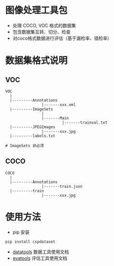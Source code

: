 # 图像处理工具包
- 处理 COCO, VOC 格式的数据集
- 包含数据集互转、切分、检查
- 对coco格式数据进行评估（基于漏检率、错检率）

# 数据集格式说明

## VOC
```
VOC  
  |  
  |---------Annotations  
                |-------xxx.xml  
  |---------ImageSets  
                |  
                |-------Main    
                         |-------trainval.txt  
  |---------JPEGImages  
                |-------xxx.jpg
  |---------labels.txt
  
# ImageSets 非必须
```



## COCO
```
COCO
  |  
  |---------Annotations  
                |-------train.json
  |---------train  
                |-------xxx.jpg
```



# 使用方法
- pip 安装

```
pip install cspdataset
```

- [datatools](doc/cspdatatools.md) 数据工具使用文档
- [evatools](doc/cspevatools.md) 评估工具使用文档



